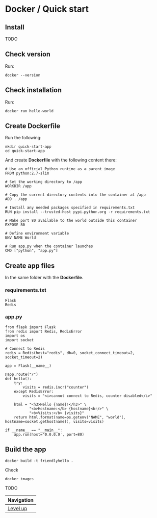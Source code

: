 # Docker / Quick start #

## Install ##

TODO

## Check version ##

Run:

    docker --version

## Check installation ##

Run:

    docker run hello-world

## Create Dockerfile ##

Run the following:

    mkdir quick-start-app
    cd quick-start-app

And create **Dockerfile** with the following content there:

    # Use an official Python runtime as a parent image
    FROM python:2.7-slim

    # Set the working directory to /app
    WORKDIR /app

    # Copy the current directory contents into the container at /app
    ADD . /app

    # Install any needed packages specified in requirements.txt
    RUN pip install --trusted-host pypi.python.org -r requirements.txt

    # Make port 80 available to the world outside this container
    EXPOSE 80

    # Define environment variable
    ENV NAME World

    # Run app.py when the container launches
    CMD ["python", "app.py"]

## Create app files ##

In the same folder with the **Dockerfile**.

### requirements.txt ###

    Flask
    Redis

### app.py ###

    from flask import Flask
    from redis import Redis, RedisError
    import os
    import socket

    # Connect to Redis
    redis = Redis(host="redis", db=0, socket_connect_timeout=2, socket_timeout=2)

    app = Flask(__name__)

    @app.route("/")
    def hello():
        try:
            visits = redis.incr("counter")
        except RedisError:
            visits = "<i>cannot connect to Redis, counter disabled</i>"

        html = "<h3>Hello {name}!</h3>" \
               "<b>Hostname:</b> {hostname}<br/>" \
               "<b>Visits:</b> {visits}"
        return html.format(name=os.getenv("NAME", "world"), hostname=socket.gethostname(), visits=visits)

    if __name__ == "__main__":
        app.run(host='0.0.0.0', port=80)

## Build the app ##

    docker build -t friendlyhello .

Check

    docker images

TODO

| Navigation               |
| ------------------------ |
| [Level up](../README.md) |

